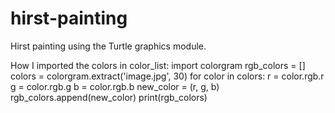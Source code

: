 # hirst-painting
Hirst painting using the Turtle graphics module.

How I imported the colors in color_list:
import colorgram
rgb_colors = []
colors = colorgram.extract('image.jpg', 30)
for color in colors:
    r = color.rgb.r
    g = color.rgb.g
    b = color.rgb.b
    new_color = (r, g, b)
    rgb_colors.append(new_color)
print(rgb_colors)
